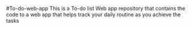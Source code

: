 #To-do-web-app
This is a To-do list Web app repository that contains the code
to a web app that helps track your daily routine as you achieve
the tasks